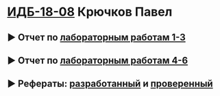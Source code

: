 # [ИДБ-18-08]() Крючков Павел

## ► Отчет по [лабораторным работам 1-3](https://github.com/bagofpockets/Design-IS/wiki/lab1-3)

## ► Отчет по [лабораторным работам 4-6](https://github.com/bagofpockets/Design-IS/wiki/lab4-6)

## ► Рефераты: [разработанный]() и [проверенный]()